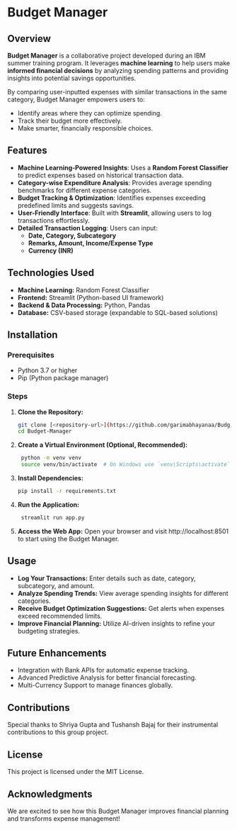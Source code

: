 # Budget Manager  

## Overview  
**Budget Manager** is a collaborative project developed during an IBM summer training program. It leverages **machine learning** to help users make **informed financial decisions** by analyzing spending patterns and providing insights into potential savings opportunities.  

By comparing user-inputted expenses with similar transactions in the same category, Budget Manager empowers users to:  
- Identify areas where they can optimize spending.  
- Track their budget more effectively.  
- Make smarter, financially responsible choices.  

## Features  
- **Machine Learning-Powered Insights**: Uses a **Random Forest Classifier** to predict expenses based on historical transaction data.  
- **Category-wise Expenditure Analysis**: Provides average spending benchmarks for different expense categories.  
- **Budget Tracking & Optimization**: Identifies expenses exceeding predefined limits and suggests savings.  
- **User-Friendly Interface**: Built with **Streamlit**, allowing users to log transactions effortlessly.  
- **Detailed Transaction Logging**: Users can input:  
  - **Date, Category, Subcategory**  
  - **Remarks, Amount, Income/Expense Type**  
  - **Currency (INR)**  

## Technologies Used  
- **Machine Learning:** Random Forest Classifier  
- **Frontend:** Streamlit (Python-based UI framework)  
- **Backend & Data Processing:** Python, Pandas  
- **Database:** CSV-based storage (expandable to SQL-based solutions)  

## Installation  

### Prerequisites  
- Python 3.7 or higher  
- Pip (Python package manager)  

### Steps  
1. **Clone the Repository:**  
   ```bash
   git clone [<repository-url>](https://github.com/garimabhayanaa/Budget-Manager)
   cd Budget-Manager
2. **Create a Virtual Environment (Optional, Recommended):**
   ```bash
    python -m venv venv
    source venv/bin/activate  # On Windows use `venv\Scripts\activate`
3. **Install Dependencies:**
   ```bash
   pip install -r requirements.txt
4. **Run the Application:**
   ```bash
    streamlit run app.py
5. **Access the Web App:**
    Open your browser and visit http://localhost:8501 to start using the Budget Manager.

## Usage
- **Log Your Transactions:** Enter details such as date, category, subcategory, and amount.
- **Analyze Spending Trends:** View average spending insights for different categories.
- **Receive Budget Optimization Suggestions:** Get alerts when expenses exceed recommended limits.
- **Improve Financial Planning:** Utilize AI-driven insights to refine your budgeting strategies.

## Future Enhancements
- Integration with Bank APIs for automatic expense tracking.
- Advanced Predictive Analysis for better financial forecasting.
- Multi-Currency Support to manage finances globally.

## Contributions
Special thanks to Shriya Gupta and Tushansh Bajaj for their instrumental contributions to this group project.

## License
This project is licensed under the MIT License.

## Acknowledgments
We are excited to see how this Budget Manager improves financial planning and transforms expense management!

